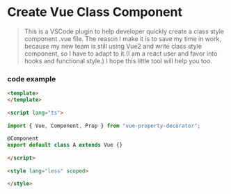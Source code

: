 # Create Vue Class Component

> This is a VSCode plugin to help developer quickly create a class style component .vue file.
> The reason I make it is to save my time in work, because my new team is still using Vue2 and write class style component, so I have to adapt to it.(I am a react user and favor into hooks and functional style.)
> I hope this little tool will help you too.


### code example

```html
<template>
</template>
    
<script lang="ts">
    
import { Vue, Component, Prop } from "vue-property-decorator";
    
@Component
export default class A extends Vue {}
    
</script>
    
<style lang="less" scoped>
    
</style>
```